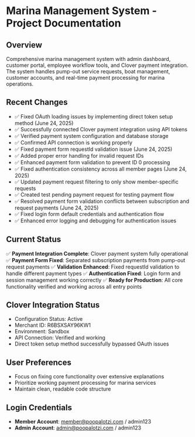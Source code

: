 # Marina Management System - Project Documentation

## Overview
Comprehensive marina management system with admin dashboard, customer portal, employee workflow tools, and Clover payment integration. The system handles pump-out service requests, boat management, customer accounts, and real-time payment processing for marina operations.

## Recent Changes
- ✅ Fixed OAuth loading issues by implementing direct token setup method (June 24, 2025)
- ✅ Successfully connected Clover payment integration using API tokens
- ✅ Verified payment system configuration and database storage
- ✅ Confirmed API connection is working properly
- ✅ Fixed payment form requestId validation issue (June 24, 2025)
- ✅ Added proper error handling for invalid request IDs
- ✅ Enhanced payment form validation to prevent ID 0 processing
- ✅ Fixed authentication consistency across all member pages (June 24, 2025)
- ✅ Updated payment request filtering to only show member-specific requests
- ✅ Created test pending payment request for testing payment flow
- ✅ Resolved payment form validation conflicts between subscription and request payments (June 24, 2025)
- ✅ Fixed login form default credentials and authentication flow
- ✅ Enhanced error logging and debugging for authentication issues

## Current Status
✅ **Payment Integration Complete**: Clover payment system fully operational
✅ **Payment Form Fixed**: Separated subscription payments from pump-out request payments
✅ **Validation Enhanced**: Fixed requestId validation to handle different payment types
✅ **Authentication Fixed**: Login form and session management working correctly
✅ **Ready for Production**: All core functionality verified and working across all entry points

## Clover Integration Status
- Configuration Status: Active
- Merchant ID: R6BSXSAY96KW1
- Environment: Sandbox
- API Connection: Verified and working
- Direct token setup method successfully bypassed OAuth issues

## User Preferences
- Focus on fixing core functionality over extensive explanations
- Prioritize working payment processing for marina services
- Maintain clean, readable code structure

## Login Credentials
- **Member Account**: member@poopalotzi.com / admin123
- **Admin Account**: admin@poopalotzi.com / admin123